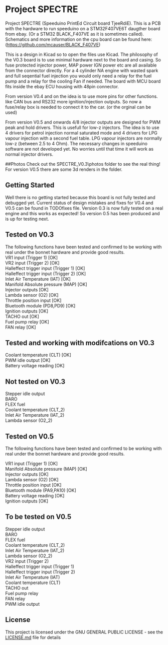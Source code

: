 # Project SPECTRE
Project SPECTRE	(Speeduino PrintEd Circuit board TjeeRdiE). This is a PCB with the hardware to run speeduino on a STM32F407VE6T daugther board from ebay. (Or a STM32 BLACK_F407VE as it is sometimes called). Schematics and more information on the cpu board can be found here: (https://github.com/mcauser/BLACK_F407VE) 

This is a design in Kicad so to open the files use Kicad. The philosophy of the V0.3 board is to use minimal hardware next to the board and casing. So fuse protected injector power, MAP power IGN power etc are all available from the connector directly. For a 4 cylinder NA engine with wasted spark and full seqential fuel injection you would only need a relay for the fuel pump and a relay for the cooling Fan if needed. The board with MCU board fits inside the ebay ECU housing with 48pin connector.

From version V0.4 and on the idea is to use more pins for other functions. like CAN bus and RS232 more ignition/injection outputs. So now a fuse/relay box is needed to connect it to the car. (or the orginal can be used)

From version V0.5 and onwards 4/8 injector outputs are designed for PWM peak and hold drivers. This is usefull for low-z injectors. The idea is to use 4 drivers for petrol injection normal saturated mode and 4 drivers for LPG vapour injection with a second fuel table. LPG vapour injectors are normally low-z (between 2.5 to 4 Ohm). The necessary changes in speeduino software are not developed yet. No worries until that time it will work as normal injector drivers. 


##Photos
Check out the SPECTRE_V0.3\photos folder to see the real thing! For version V0.5 there are some 3d renders in the folder.

## Getting Started
Well there is no getting started because this board is not fully tested and debugged yet. Current status of design mistakes and fixes for V0.4 and V0.5 can be found in TODOfixes file. Version 0.3 is now fully tested on a real engine and this works as expected! So version 0.5 has been produced and is up for testing next. 

## Tested on V0.3
The following functions have been tested and confirmed to be working with real under the bonnet hardware and provide good results.<br/> 
VR1 input (Trigger 1) [OK] <br/> 
VR2 input (Trigger 2) [OK]<br/> 
Halleffect trigger input (Trigger 1) [OK]<br/>
Halleffect trigger input (Trigger 2) [OK]<br/>
Inlet Air Temperature (IAT) [OK]<br/>
Manifold Absolute pressure (MAP) [OK]<br/>
Injector outputs [OK]<br/>
Lambda sensor (O2) [OK]<br/>
Throttle position input [OK]<br/>
Bluetooth module (PD8,PD9) [OK]<br/>
Ignition outputs [OK]<br/> 
TACHO out [OK]<br/>
Fuel pump relay [OK]<br/>
FAN relay [OK]<br/>

## Tested and working with modifcations on V0.3
Coolant temperature (CLT) [OK]<br/>
PWM idle output [OK]<br/>
Battery voltage reading [OK]<br/> 

## Not tested on V0.3
Stepper idle output<br/> 
BARO <br/>
FLEX fuel <br/>
Coolant temperature (CLT_2) <br/>
Inlet Air Temperature (IAT_2) <br/>
Lambda sensor (O2_2) <br/>

## Tested on V0.5
The following functions have been tested and confirmed to be working with real under the bonnet hardware and provide good results.<br/> 

VR1 input (Trigger 1) [OK] <br/> 
Manifold Absolute pressure (MAP) [OK]<br/>
Injector outputs [OK]<br/>
Lambda sensor (O2) [OK]<br/>
Throttle position input [OK]<br/>
Bluetooth module (PA9,PA10) [OK]<br/>
Battery voltage reading [OK]<br/> 
Ignition outputs [OK]<br/> 

## To be tested on V0.5
Stepper idle output<br/> 
BARO <br/>
FLEX fuel <br/>
Coolant temperature (CLT_2) <br/>
Inlet Air Temperature (IAT_2) <br/>
Lambda sensor (O2_2) <br/>
VR2 input (Trigger 2)<br/> 
Halleffect trigger input (Trigger 1)<br/>
Halleffect trigger input (Trigger 2)<br/>
Inlet Air Temperature (IAT)<br/>
Coolant temperature (CLT)<br/>
TACHO out<br/>
Fuel pump relay<br/>
FAN relay<br/>
PWM idle output<br/>


## License
This project is licensed under the GNU GENERAL PUBLIC LICENSE - see the [LICENSE.md](LICENSE.md) file for details


